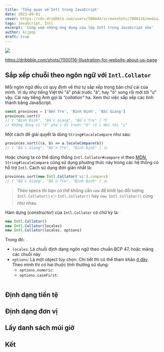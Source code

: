 ```yaml
---
title: 'Tổng quan về Intl trong JavaScript'
date: 2023-09-01
cover: https://cdn.dribbble.com/users/500444/screenshots/7000116/media/3d991b06019eeaa8572306a1e524167c.jpg
tags: JavaScript, Intl
excerpt: 'Cùng xem những ứng dụng của lớp Intl trong JavaScript nhe'
author: kcjpop
draft: true
---
```


![](https://cdn.dribbble.com/users/500444/screenshots/7000116/media/3d991b06019eeaa8572306a1e524167c.jpg)

https://dribbble.com/shots/7000116-Illustration-for-website-about-us-page

##

## Sắp xếp chuỗi theo ngôn ngữ với `Intl.Collator`

Mỗi ngôn ngữ đều có quy định về thứ tự sắp xếp trong bản chữ cái của mình. Ví dụ như tiếng Việt thì "ă" phải trước "â", hay "ô" xong rồi mới tới "ư" vậy. Cái này tiếng Anh gọi là _"collation"_ ha. Xem thử việc sắp xếp các tỉnh thành bằng JavaScript.

```js
const provinces = ['Bến Tre', 'Bình Định', 'Bắc Giang']
provinces.sort()
// [ "Bình Định", "Bắc Giang", "Bến Tre" ] 👎
// Không đúng vì "ă" phải đi trước "ê" rồi mới tới "i"
```

Một cách để giải quyết là dùng `String#localeCompare` như sau:

```js
provinces.sort(((a, b) => a.localeCompare(b))
// [ "Bắc Giang", "Bến Tre", "Bình Định" ] 👍
```

Hoặc chúng ta có thể dùng thẳng `Intl.Collator#compare` vì theo [MDN](https://developer.mozilla.org/en-US/docs/Web/JavaScript/Reference/Global_Objects/String/localeCompare), `String#localeCompare` cũng sử dụng phương thức này trong các hệ thống có hỗ trợ `Intl`. Cách sử dụng đơn giản nhất là:

```js
provinces.sort(new Intl.Collator('vi').compare)
// [ "Bắc Giang", "Bến Tre", "Bình Định" ] 👍
```

> Theo specs thì bạn có thể không cần `new` để khởi tạo đối tượng `Intl.Collator()` 👉 `Intl.Collator()` hay `new Intl.Collator()` cũng như nhau.

Hàm dựng (_constructor_) của `Intl.Collator` có chữ ký là:

```js
new Intl.Collator()
new Intl.Collator(locales)
new Intl.Collator(locales, options)
```

Trong đó:

- `locales`: Là chuỗi định dạng ngôn ngữ theo chuẩn BCP 47, hoặc mảng các chuỗi này
- `options`: Là một object tùy chọn. Chi tiết thì có thể tham khảo [ở đây](https://developer.mozilla.org/en-US/docs/Web/JavaScript/Reference/Global_Objects/Intl/Collator/Collator#options). Theo mình thì có hai thuộc tính thường sử dụng:
  - `options.numeric`:
  - `options.caseFirst`:

```js

```

## Định dạng tiền tệ

## Định dạng đơn vị

## Lấy danh sách múi giờ

## Kết
